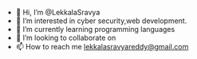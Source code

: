 - 👋 Hi, I’m @LekkalaSravya
- 👀 I’m interested in cyber security,web development.
- 🌱 I’m currently learning programming languages
- 💞️ I’m looking to collaborate on 
- 📫 How to reach me lekkalasravyareddy@gmail.com

<!---
LekkalaSravya/LekkalaSravya is a ✨ special ✨ repository because its `README.md` (this file) appears on your GitHub profile.
You can click the Preview link to take a look at your changes.
--->
